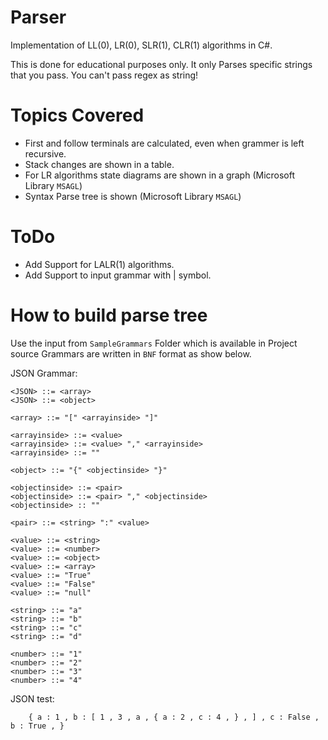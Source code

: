 # Parser
Implementation of LL(0), LR(0), SLR(1), CLR(1) algorithms in C#.

This is done for educational purposes only. It only Parses specific strings that you pass. You can't pass regex as string!

# Topics Covered
- First and follow terminals are calculated, even when grammer is left recursive.
- Stack changes are shown in a table.
- For LR algorithms state diagrams are shown in a graph (Microsoft Library `MSAGL`)
- Syntax Parse tree is shown (Microsoft Library `MSAGL`)

# ToDo
- Add Support for LALR(1) algorithms.
- Add Support to input grammar with | symbol.

# How to build parse tree 
Use the input from `SampleGrammars` Folder which is available in Project source
Grammars are written in `BNF` format as show below.

JSON Grammar:

    <JSON> ::= <array>
    <JSON> ::= <object>

    <array> ::= "[" <arrayinside> "]" 

    <arrayinside> ::= <value>
    <arrayinside> ::= <value> "," <arrayinside>
    <arrayinside> ::= ""

    <object> ::= "{" <objectinside> "}"

    <objectinside> ::= <pair>
    <objectinside> ::= <pair> "," <objectinside>
    <objectinside> :: ""

    <pair> ::= <string> ":" <value>

    <value> ::= <string>
    <value> ::= <number>
    <value> ::= <object>
    <value> ::= <array>
    <value> ::= "True"
    <value> ::= "False"
    <value> ::= "null"

    <string> ::= "a"
    <string> ::= "b"
    <string> ::= "c"
    <string> ::= "d"

    <number> ::= "1"
    <number> ::= "2"
    <number> ::= "3"
    <number> ::= "4"
    
   JSON test:
   
        { a : 1 , b : [ 1 , 3 , a , { a : 2 , c : 4 , } , ] , c : False , b : True , }
